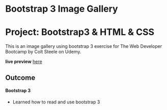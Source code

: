 # Bootstrap 3 Image Gallery 
# Project: Bootstrap3 & HTML & CSS 
This is an image gallery using bootstrap 3 exercise for The Web Developer Bootcamp by Colt Steele on Udemy.

**live preview** [here](https://eevacc.github.io/bootstrap-image-gallery-orange/)

## Outcome 
#### Bootstrap 3
* Learned how to read and use bootstrap 3
